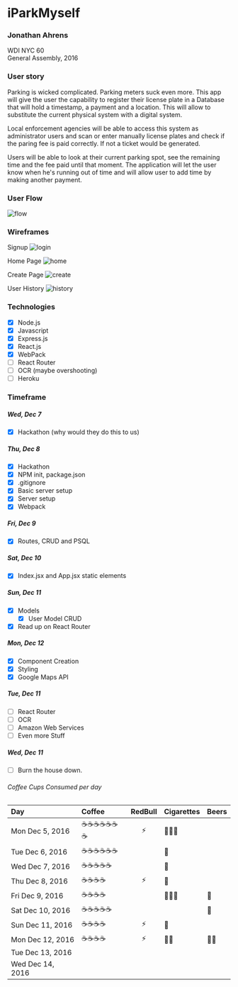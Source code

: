 # iParkMyself
### Jonathan Ahrens  
WDI NYC 60  
General Assembly, 2016  

### User story
Parking is wicked complicated. Parking meters suck even more. This app will give the user the capability to register their license plate in a Database that will hold a timestamp, a payment and a location. This will allow to substitute the current physical system with a digital system.

Local enforcement agencies will be able to access this system as administrator users and scan or enter manually license plates and check if the paring fee is paid correctly. If not a ticket would be generated.

Users will be able to look at their current parking spot, see the remaining time and the fee paid until that moment. The application will let the user know when he's running out of time and will allow user to add time by making another payment.

### User Flow
![flow](./images/readme/userFlow.jpg)

### Wireframes
Signup
![login](./images/readme/login.jpg)

Home Page
![home](./images/readme/home.jpg)

Create Page
![create](./images/readme/create.jpg)

User History
![history](./images/readme/History.jpg)




### Technologies
- [x] Node.js
- [x] Javascript
- [x] Express.js
- [x] React.js
- [x] WebPack
- [ ] React Router
- [ ] OCR (maybe overshooting)
- [ ] Heroku

### Timeframe
##### Wed, Dec 7
- [x] Hackathon (why would they do this to us)

##### Thu, Dec 8
- [x] Hackathon
- [x] NPM init, package.json
- [x] .gitignore
- [x] Basic server setup
- [x] Server setup
- [x] Webpack

##### Fri, Dec 9
- [x] Routes, CRUD and PSQL

##### Sat, Dec 10
- [x] Index.jsx and App.jsx static elements

##### Sun, Dec 11
- [x] Models
    - [x]  User Model CRUD
- [x] Read up on React Router

##### Mon, Dec 12
- [x] Component Creation
- [x] Styling
- [x] Google Maps API

##### Tue, Dec 11
- [ ] React Router
- [ ] OCR
- [ ] Amazon Web Services
- [ ] Even more Stuff

##### Wed, Dec 11
- [ ] Burn the house down.



###### Coffee Cups Consumed per day
Day | Coffee | RedBull | Cigarettes | Beers
:--- | :--- | :---: | :--- | :---
Mon Dec 5, 2016 | ☕☕☕☕☕☕☕ | ⚡ | 🚬🚬🚬|
Tue Dec 6, 2016 | ☕☕☕☕☕☕ | | 🚬|
Wed Dec 7, 2016 | ☕☕☕☕☕ | | 🚬|
Thu Dec 8, 2016 | ☕☕☕☕ |⚡| 🚬|
Fri Dec 9, 2016 | ☕☕☕☕ | | 🚬🚬🚬|🍺
Sat Dec 10, 2016 | ☕☕☕☕☕ | | |🍺
Sun Dec 11, 2016 | ☕☕☕☕ |⚡|🚬|
Mon Dec 12, 2016 | ☕☕☕☕ |⚡| 🚬🚬|🍺🍺
Tue Dec 13, 2016 | | | |
Wed Dec 14, 2016 | | | |


